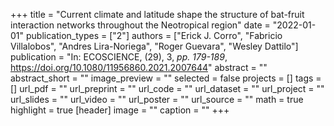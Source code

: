 +++
title = "Current climate and latitude shape the structure of bat-fruit interaction networks throughout the Neotropical region"
date = "2022-01-01"
publication_types = ["2"]
authors = ["Erick J. Corro", "Fabricio Villalobos", "Andres Lira-Noriega", "Roger Guevara", "Wesley Dattilo"]
publication = "In: ECOSCIENCE, (29), 3, _pp. 179-189_, https://doi.org/10.1080/11956860.2021.2007644"
abstract = ""
abstract_short = ""
image_preview = ""
selected = false
projects = []
tags = []
url_pdf = ""
url_preprint = ""
url_code = ""
url_dataset = ""
url_project = ""
url_slides = ""
url_video = ""
url_poster = ""
url_source = ""
math = true
highlight = true
[header]
image = ""
caption = ""
+++
